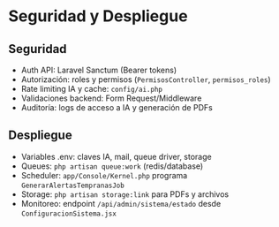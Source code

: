 # Seguridad y Despliegue

## Seguridad
- Auth API: Laravel Sanctum (Bearer tokens)
- Autorización: roles y permisos (`PermisosController`, `permisos_roles`)
- Rate limiting IA y cache: `config/ai.php`
- Validaciones backend: Form Request/Middleware
- Auditoría: logs de acceso a IA y generación de PDFs

## Despliegue
- Variables .env: claves IA, mail, queue driver, storage
- Queues: `php artisan queue:work` (redis/database)
- Scheduler: `app/Console/Kernel.php` programa `GenerarAlertasTempranasJob`
- Storage: `php artisan storage:link` para PDFs y archivos
- Monitoreo: endpoint `/api/admin/sistema/estado` desde `ConfiguracionSistema.jsx`
